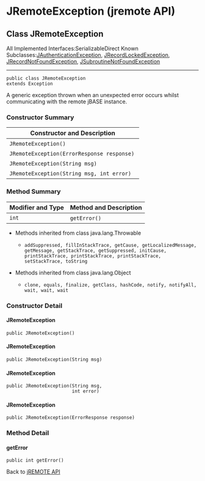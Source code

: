 # JRemoteException (jremote API)

<PageHeader />

## Class JRemoteException

All Implemented Interfaces:SerializableDirect Known Subclasses:[JAuthenticationException](./../jauthenticationexception-%28jremote-api%29 "class in com.jbase.jremote"), [JRecordLockedException](./../jrecordlockedexception-%28jremote-api%29 "class in com.jbase.jremote"), [JRecordNotFoundException](./../jrecordnotfoundexception-%28jremote-api%29 "class in com.jbase.jremote"), [JSubroutineNotFoundException](./../jsubroutinenotfoundexception-%28jremote-api%29 "class in com.jbase.jremote")
* * *


```
public class JRemoteException
extends Exception
```

A generic exception thrown when an unexpected error occurs whilst communicating with the remote jBASE instance.

### Constructor Summary


| Constructor and Description<br> |
| --- |
| `JRemoteException()` <br> |
| `JRemoteException(ErrorResponse response)` <br> |
| `JRemoteException(String msg)` <br> |
| `JRemoteException(String msg, int error)` <br> |






### Method Summary


| Modifier and Type<br> | Method and Description<br> |
| --- | --- |
| `int`<br> | `getError()` <br> |




- Methods inherited from class java.lang.Throwable
    - `addSuppressed, fillInStackTrace, getCause, getLocalizedMessage, getMessage, getStackTrace, getSuppressed, initCause, printStackTrace, printStackTrace, printStackTrace, setStackTrace, toString`


- Methods inherited from class java.lang.Object
    - `clone, equals, finalize, getClass, hashCode, notify, notifyAll, wait, wait, wait`

### Constructor Detail

#### JRemoteException

```
public JRemoteException()
```

#### JRemoteException

```
public JRemoteException(String msg)
```

#### JRemoteException

```
public JRemoteException(String msg,
                        int error)
```

#### JRemoteException

```
public JRemoteException(ErrorResponse response)
```



### 


### Method Detail

#### getError

```
public int getError()
```



Back to [jREMOTE API](com_jbase_jremote_package-summary)


